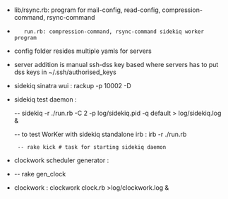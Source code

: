 # 

*	lib/rsync.rb: program for mail-config, read-config, compression-command, rsync-command 


*        run.rb: compression-command, rsync-command sidekiq worker program


*	config folder resides multiple yamls for servers 


*	server addition is manual ssh-dss key based where servers has to put dss keys in ~/.ssh/authorised_keys  


*	sidekiq sinatra wui : rackup -p 10002 -D


*	sidekiq test daemon : 

	 -- sidekiq -r ./run.rb -C 2 -p log/sidekiq.pid -q default > log/sidekiq.log &

	 -- to test WorKer with sidekiq standalone irb : irb -r ./run.rb 

         -- rake kick # task for starting sidekiq daemon

*	clockwork scheduler generator :

*	 -- rake gen_clock 

*	clockwork : clockwork clock.rb >log/clockwork.log &

